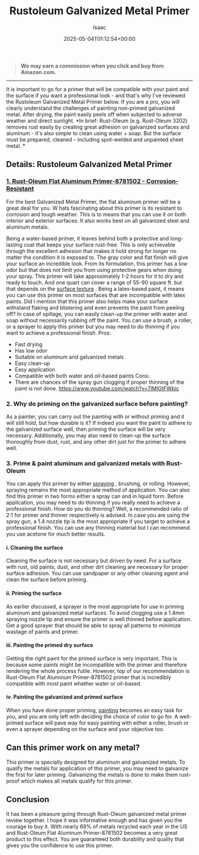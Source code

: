 ﻿---
author: Isaac
layout: post
title: Rustoleum Galvanized Metal Primer
date: '2025-05-04T01:12:54+00:00'
categories:
- Paint
- Product Reviews
tags: []
slug: /rustoleum-galvanized-metal-primer/
lastmod: 2025-05-07T12:21:28+03:00
---
> **We may earn a commission when you click and buy from Amazon.com.**
>

---
It is important to go for a primer that will be compatible with your paint and the surface if you want a professional look - and that's why I've reviewed the Rustoleum Galvanized Metal Primer below.
If you are a pro, you will clearly understand the challenges of painting non-primed galvanized metal. After drying, the paint easily peels off when subjected to adverse weather and direct sunlight.
*In brief: Rust-Oleum (e.g. Rust-Oleum 3202) removes rust easily by creating great adhesion on galvanized surfaces and aluminum - it's also simple to clean using water + soap. But the surface must be prepared, cleaned - including spot-welded and unpainted sheet metal. *
## Details: Rustoleum Galvanized Metal Primer
### [1. Rust-Oleum Flat Aluminum Primer-8781502 - Corrosion-Resistant](https://www.amazon.com/dp/B000C018C2/?tag=p-policy-20)
For the best Galvanized Metal Primer, the flat aluminum primer will be a great deal for you. W
hats fascinating about this primer is its resistant to corrosion and tough weather. This is to means that you can use it on both interior and exterior surfaces. It also works best on all galvanized steel and aluminum metals.

Being a water-based primer, it leaves behind both a protective and long-lasting coat that keeps your surface rust-free.
This is only achievable through the excellent adhesion that makes it hold strong for longer no matter the condition it is exposed to.
The gray color and flat finish will give your surface an incredible look. From its formulation, this primer has a low odor but that does not limit you from using protective gears when doing your spray.
This primer will take approximately 1-2 hours for it to dry and ready to touch. And one quart can cover a range of 55-90 square ft. but that depends on the
[surface texture](https://pestpolicy.com/what-grit-sandpaper-for-primer-before-paint/)
.
Being a latex-based paint, it means you can use this primer on most surfaces that are incompatible with latex paints. Did I mention that this primer also helps make your surface withstand flaking and blistering and even prevents the paint from peeling off?
In case of spillage, you can easily clean-up the primer with water and soap without necessarily rubbing off the paint. You can use a brush, a roller, or a sprayer to apply this primer but you may need to do thinning if you want to achieve a professional finish.
Pros:
- Fast drying
- Has low odor
- Suitable on aluminum and galvanized metals
- Easy clean-up
- Easy application
- Compatible with both water and oil-based paints
Cons:
- There are chances of the spray gun clogging if proper thinning of the paint is not done.
https://www.youtube.com/watch?v=7lMIGtFWbic
### 2. Why do priming on the galvanized surface before painting?
As a painter, you can carry out the painting with or without priming and it will still hold, but how durable is it?
If indeed you want the paint to adhere to the galvanized surface well, then priming the surface will be very necessary.
Additionally, you may also need to clean-up the surface thoroughly from dust, rust, and any other dirt just for the primer to adhere well.
### 3. Prime & paint aluminum and galvanized metals with Rust-Oleum
You can apply this primer by either
[spraying](https://pestpolicy.com/best-deck-stain-for-pressure-treated-wood/)
, brushing, or rolling. However, spraying remains the most appropriate method of application.
You can also find this primer in two forms either a spray can and in liquid form.
Before application, you may need to do thinning if you really need to achieve a professional finish. How do you do thinning? Well, a recommended ratio of 2:1 for primer and thinner respectively is advised.
In case you are using the spray gun, a 1.4 nozzle tip is the most appropriate if you target to achieve a professional finish.
You can use any thinning material but I can recommend you use acetone for much better results.
#### i. Cleaning the surface
Cleaning the surface is not necessary but driven by need.
For a surface with rust, old paints, dust, and other dirt cleaning are necessary for proper surface adhesion.
You can use sandpaper or any other cleaning agent and clean the surface before priming.
#### ii. Priming the surface
As earlier discussed, a sprayer is the most appropriate for use in priming aluminum and galvanized metal surfaces.
To avoid clogging use a 1.4mm spraying nozzle tip and ensure the primer is well thinned before application.
Get a good sprayer that should be able to spray all patterns to minimize wastage of paints and primer.
#### iii. Painting the primed dry surface
Getting the right paint for the primed surface is very important. This is because some paints might be incompatible with the primer and therefore rendering the whole process futile.
However, top of our recommendation is Rust-Oleum Flat Aluminum Primer-8781502 primer that is incredibly compatible with most paint whether water or oil-based.
#### iv. Painting the galvanized and primed surface
When you have done proper priming,
[painting](https://pestpolicy.com/best-deck-sealer-for-pressure-treated-wood/)
becomes an easy task for you, and you are only left with deciding the choice of color to go for.
A well-primed surface will pave way for easy painting with either a roller, brush or even a sprayer depending on the surface and your objective too.
## Can this primer work on any metal?
This primer is specially designed for aluminum and galvanized metals.
To qualify the metals for application of this primer, you may need to galvanize the first for later priming.
Galvanizing the metals is done to make them rust-proof which makes all metals qualify for this primer.
## Conclusion
It has been a pleasure going through Rust-Oleum galvanized metal primer review together. I hope it was informative enough and has given you the courage to buy it.
With nearly 69% of metals recycled each year in the US and Rust-Oleum Flat Aluminum Primer-8781502 becomes a very great product to this effect.
You are guaranteed both durability and quality that gives you the confidence to use this primer.
